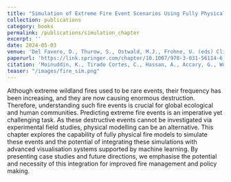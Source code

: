 ```yaml
---
title: "Simulation of Extreme Fire Event Scenarios Using Fully Physical Models and Visualisation Systems"
collection: publications
category: books
permalink: /publications/simulation_chapter
excerpt: ''
date: 2024-05-03
venue: 'Del Favero, D., Thurow, S., Ostwald, M.J., Frohne, U. (eds) Climate Disaster Preparedness'
paperurl: 'https://link.springer.com/chapter/10.1007/978-3-031-56114-6_5'
citation: 'Moinuddin, K., Tirado Cortes, C., Hassan, A., Accary, G., Wu, F. (2024). Simulation of Extreme Fire Event Scenarios Using Fully Physical Models and Visualisation Systems. In: Del Favero, D., Thurow, S., Ostwald, M.J., Frohne, U. (eds) Climate Disaster Preparedness. Arts, Research, Innovation and Society. Springer, Cham. https://doi.org/10.1007/978-3-031-56114-6_5'
teaser: "/images/fire_sim.png"
---
```


Although extreme wildland fires used to be rare events, their frequency has been increasing, and they are now causing enormous destruction. Therefore, understanding such fire events is crucial for global ecological and human communities. Predicting extreme fire events is an imperative yet challenging task. As these destructive events cannot be investigated via experimental field studies, physical modelling can be an alternative. This chapter explores the capability of fully physical fire models to simulate these events and the potential of integrating these simulations with advanced visualisation systems supported by machine learning. By presenting case studies and future directions, we emphasise the potential and necessity of this integration for improved fire management and policy making.